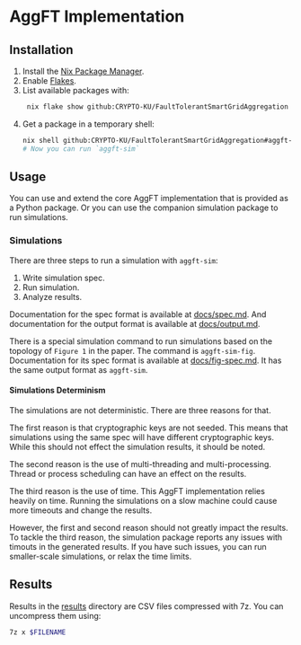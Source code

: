 # AggFT Implementation

## Installation

1. Install the [Nix Package Manager][nix-home].
2. Enable [Flakes][flake-wiki].
3. List available packages with:
   ```bash
    nix flake show github:CRYPTO-KU/FaultTolerantSmartGridAggregation
   ```
4. Get a package in a temporary shell:
   ```bash
   nix shell github:CRYPTO-KU/FaultTolerantSmartGridAggregation#aggft-simulate
   # Now you can run `aggft-sim`
   ```

## Usage

You can use and extend the core AggFT implementation that is provided as a
Python package. Or you can use the companion simulation package to run
simulations.

### Simulations

There are three steps to run a simulation with `aggft-sim`:

1. Write simulation spec.
2. Run simulation.
3. Analyze results.

Documentation for the spec format is available at [docs/spec.md](docs/spec.md).
And documentation for the output format is available at
[docs/output.md](docs/output.md).

There is a special simulation command to run simulations based on the topology
of `Figure 1` in the paper. The command is `aggft-sim-fig`. Documentation for
its spec format is available at [docs/fig-spec.md](docs/fig-spec.md). It has the
same output format as `aggft-sim`.

#### Simulations Determinism

The simulations are not deterministic. There are three reasons for that.

The first reason is that cryptographic keys are not seeded. This means that
simulations using the same spec will have different cryptographic keys. While
this should not effect the simulation results, it should be noted.

The second reason is the use of multi-threading and multi-processing. Thread or
process scheduling can have an effect on the results.

The third reason is the use of time. This AggFT implementation relies heavily on
time. Running the simulations on a slow machine could cause more timeouts and
change the results.

However, the first and second reason should not greatly impact the results. To
tackle the third reason, the simulation package reports any issues with timouts
in the generated results. If you have such issues, you can run smaller-scale
simulations, or relax the time limits.

## Results

Results in the [results](results) directory are CSV files compressed with 7z.
You can uncompress them using:

```bash
7z x $FILENAME
```

[nix-home]: https://nixos.org/
[flake-wiki]: https://nixos.wiki/wiki/Flakes
